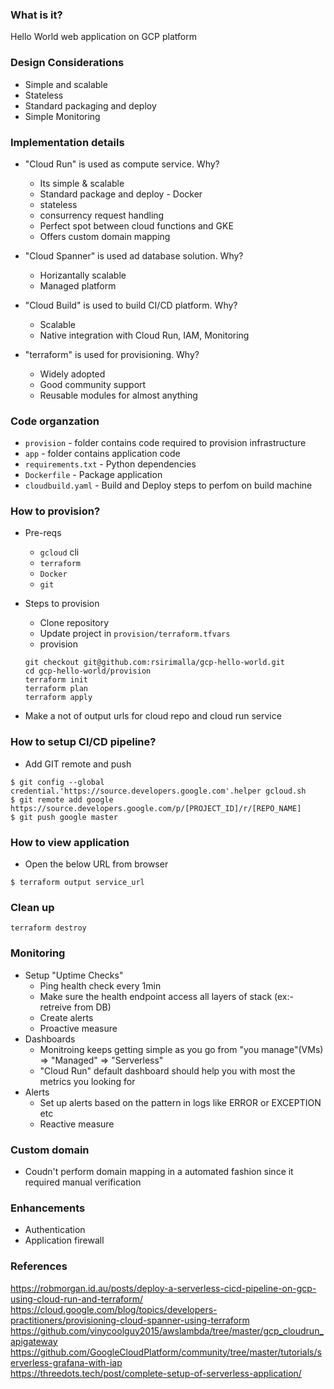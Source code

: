 ### What is it?
Hello World web application on GCP platform

### Design Considerations
* Simple and scalable
* Stateless
* Standard packaging and deploy
* Simple Monitoring

### Implementation details 
* "Cloud Run" is used as compute service. Why?
    * Its simple & scalable
    * Standard package and deploy - Docker
    * stateless
    * consurrency request handling
    * Perfect spot between cloud functions and GKE
    * Offers custom domain mapping
* "Cloud Spanner" is used ad database solution. Why?
    * Horizantally scalable
    * Managed platform

* "Cloud Build" is used to build CI/CD platform. Why?
    * Scalable
    * Native integration with Cloud Run, IAM, Monitoring

* "terraform" is used for provisioning. Why?
    * Widely adopted
    * Good community support
    * Reusable modules for almost anything

### Code organzation
* `provision` - folder contains code required to provision infrastructure
* `app` - folder contains application code
* `requirements.txt` - Python dependencies
* `Dockerfile` - Package application
* `cloudbuild.yaml` - Build and Deploy steps to perfom on build machine

### How to provision?
* Pre-reqs
    * `gcloud` cli
    * `terraform` 
    * `Docker`
    * `git`

* Steps to provision
    * Clone repository
    * Update project in `provision/terraform.tfvars` 
    * provision
    ```
    git checkout git@github.com:rsirimalla/gcp-hello-world.git
    cd gcp-hello-world/provision
    terraform init
    terraform plan
    terraform apply
    ```
* Make a not of output urls for cloud repo and cloud run service

### How to setup CI/CD pipeline?
* Add GIT remote and push
```
$ git config --global credential.'https://source.developers.google.com'.helper gcloud.sh
$ git remote add google https://source.developers.google.com/p/[PROJECT_ID]/r/[REPO_NAME]
$ git push google master
```

### How to view application
* Open the below URL from browser
```
$ terraform output service_url
```


### Clean up
```
terraform destroy 
```

### Monitoring
* Setup "Uptime Checks"
    * Ping health check every 1min
    * Make sure the health endpoint access all layers of stack (ex:- retreive from DB)
    * Create alerts
    * Proactive measure
* Dashboards
    * Monitroing keeps getting simple as you go from "you manage"(VMs) => "Managed" => "Serverless"
    * "Cloud Run" default dashboard should help you with most the metrics you looking for
* Alerts
    * Set up alerts based on the pattern in logs like ERROR or EXCEPTION etc
    * Reactive measure

### Custom domain
* Coudn't perform domain mapping in a automated fashion since it required manual verification


### Enhancements
* Authentication
* Application firewall

### References
https://robmorgan.id.au/posts/deploy-a-serverless-cicd-pipeline-on-gcp-using-cloud-run-and-terraform/  
https://cloud.google.com/blog/topics/developers-practitioners/provisioning-cloud-spanner-using-terraform  
https://github.com/vinycoolguy2015/awslambda/tree/master/gcp_cloudrun_apigateway  
https://github.com/GoogleCloudPlatform/community/tree/master/tutorials/serverless-grafana-with-iap  
https://threedots.tech/post/complete-setup-of-serverless-application/  

